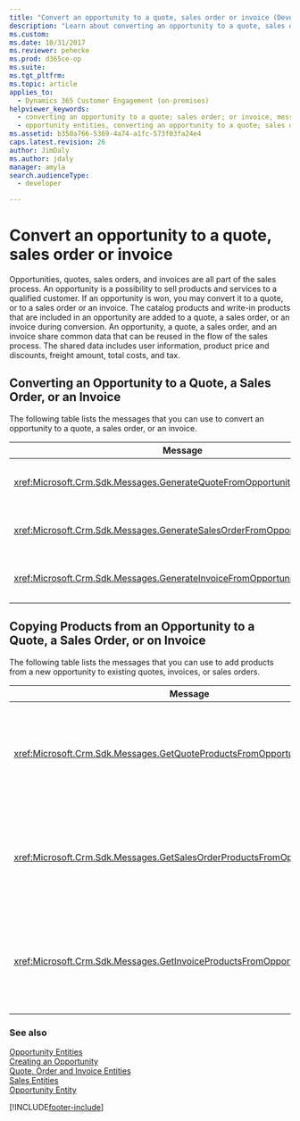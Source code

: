 ```yaml
---
title: "Convert an opportunity to a quote, sales order or invoice (Developer Guide for Dynamics 365 Customer Engagement) | MicrosoftDocs"
description: "Learn about converting an opportunity to a quote, sales order, or invoice."
ms.custom: 
ms.date: 10/31/2017
ms.reviewer: pehecke
ms.prod: d365ce-op
ms.suite: 
ms.tgt_pltfrm: 
ms.topic: article
applies_to: 
  - Dynamics 365 Customer Engagement (on-premises)
helpviewer_keywords: 
  - converting an opportunity to a quote; sales order; or invoice, messages to use
  - opportunity entities, converting an opportunity to a quote; sales order; or invoice
ms.assetid: b350a766-5369-4a74-a1fc-573f03fa24e4
caps.latest.revision: 26
author: JimDaly
ms.author: jdaly
manager: amyla
search.audienceType: 
  - developer

---
```

# Convert an opportunity to a quote, sales order or invoice

Opportunities, quotes, sales orders, and invoices are all part of the sales process. An opportunity is a possibility to sell products and services to a qualified customer. If an opportunity is won, you may convert it to a quote, or to a sales order or an invoice. The catalog products and write-in products that are included in an opportunity are added to a quote, a sales order, or an invoice during conversion. An opportunity, a quote, a sales order, and an invoice share common data that can be reused in the flow of the sales process. The shared data includes user information, product price and discounts, freight amount, total costs, and tax.  
  
## Converting an Opportunity to a Quote, a Sales Order, or an Invoice  
 The following table lists the messages that you can use to convert an opportunity to a quote, a sales order, or an invoice.  
  
|Message|Description|  
|-------------|-----------------|  
|<xref:Microsoft.Crm.Sdk.Messages.GenerateQuoteFromOpportunityRequest>|Generates a quote from an opportunity.|  
|<xref:Microsoft.Crm.Sdk.Messages.GenerateSalesOrderFromOpportunityRequest>|Generates a sales order from an opportunity.|  
|<xref:Microsoft.Crm.Sdk.Messages.GenerateInvoiceFromOpportunityRequest>|Generates an invoice from an opportunity.|  
  
## Copying Products from an Opportunity to a Quote, a Sales Order, or on Invoice  
 The following table lists the messages that you can use to add products from a new opportunity to existing quotes, invoices, or sales orders.  
  
|Message|Description|  
|-------------|-----------------|  
|<xref:Microsoft.Crm.Sdk.Messages.GetQuoteProductsFromOpportunityRequest>|Retrieves the products from an opportunity and copies them to the specified quote.|  
|<xref:Microsoft.Crm.Sdk.Messages.GetSalesOrderProductsFromOpportunityRequest>|Retrieves the products from an opportunity and copies them to the specified sales order.|  
|<xref:Microsoft.Crm.Sdk.Messages.GetInvoiceProductsFromOpportunityRequest>|Retrieves the products from an opportunity and copies them to the specified invoice.|  
  
### See also  
 [Opportunity Entities](opportunity-entities.md)   
 [Creating an Opportunity](create-opportunity.md)   
 [Quote, Order and Invoice Entities](quote-order-invoice-entities.md)   
 [Sales Entities](sales-entities-lead-opportunity-competitor-quote-order-invoice.md)   
 [Opportunity Entity](entities/opportunity.md)


[!INCLUDE[footer-include](../../../includes/footer-banner.md)]